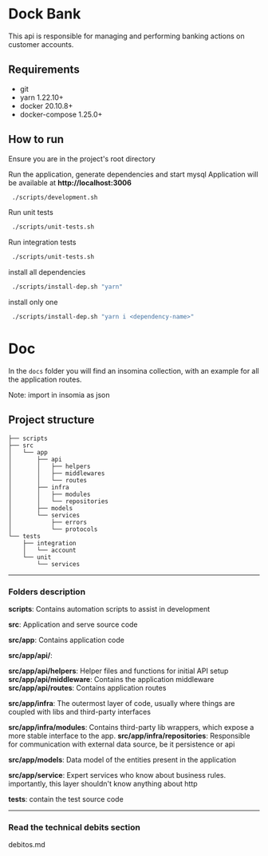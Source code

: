 # Dock Bank
This api is responsible for managing and performing banking actions on customer accounts.

## Requirements

- git
- yarn 1.22.10+
- docker 20.10.8+
- docker-compose 1.25.0+

## How to run

Ensure you are in the project's root directory

Run the application, generate dependencies and start mysql
Application will be available at **http://localhost:3006**
```sh
 ./scripts/development.sh
```

Run unit tests
```sh
 ./scripts/unit-tests.sh
```

Run integration tests
```sh
 ./scripts/unit-tests.sh
```

install all dependencies
```sh
 ./scripts/install-dep.sh "yarn"
```

install only one
```sh
 ./scripts/install-dep.sh "yarn i <dependency-name>"
```

# Doc

In the `docs` folder you will find an insomina collection, with an example for all the application routes.

Note: import in insomia as json

## Project structure

```
├── scripts
├── src
│   └── app
│       ├── api
│       │   ├── helpers
│       │   ├── middlewares
│       │   └── routes
│       ├── infra
│       │   ├── modules
│       │   └── repositories
│       ├── models
│       └── services
│           ├── errors
│           └── protocols
└── tests
    ├── integration
    │   └── account
    └── unit
        └── services
```
---
### Folders description

**scripts**: Contains automation scripts to assist in development

**src**: Application and serve source code

**src/app**: Contains application code

**src/app/api/**: 

**src/app/api/helpers**: Helper files and functions for initial API setup
**src/app/api/middleware**: Contains the application middleware
**src/app/api/routes**: Contains application routes

**src/app/infra**: The outermost layer of code, usually where things are coupled with libs and third-party interfaces

**src/app/infra/modules**: Contains third-party lib wrappers, which expose a more stable interface to the app.
**src/app/infra/repositories**: Responsible for communication with external data source, be it persistence or api

**src/app/models**: Data model of the entities present in the application

**src/app/service**: Expert services who know about business rules. importantly, this layer shouldn't know anything about http

**tests**: contain the test source code
___

### Read the technical debits section
debitos.md
